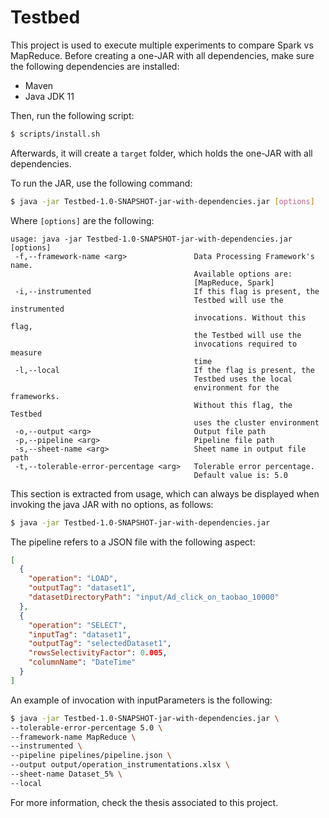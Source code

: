 # Testbed
This project is used to execute multiple experiments to compare Spark vs MapReduce.
Before creating a one-JAR with all dependencies, make sure the following dependencies
are installed:
- Maven
- Java JDK 11

Then, run the following script:
```bash
$ scripts/install.sh
```
Afterwards, it will create a `target` folder, which holds the one-JAR with all dependencies.

To run the JAR, use the following command:
```bash
$ java -jar Testbed-1.0-SNAPSHOT-jar-with-dependencies.jar [options]
```
Where `[options]` are the following:

```
usage: java -jar Testbed-1.0-SNAPSHOT-jar-with-dependencies.jar [options]
 -f,--framework-name <arg>               Data Processing Framework's name.
                                         Available options are:
                                         [MapReduce, Spark]
 -i,--instrumented                       If this flag is present, the
                                         Testbed will use the instrumented
                                         invocations. Without this flag,
                                         the Testbed will use the
                                         invocations required to measure
                                         time
 -l,--local                              If the flag is present, the
                                         Testbed uses the local
                                         environment for the frameworks.
                                         Without this flag, the Testbed
                                         uses the cluster environment
 -o,--output <arg>                       Output file path
 -p,--pipeline <arg>                     Pipeline file path
 -s,--sheet-name <arg>                   Sheet name in output file path
 -t,--tolerable-error-percentage <arg>   Tolerable error percentage.
                                         Default value is: 5.0
```

This section is extracted from usage, which can always be displayed when invoking
the java JAR with no options, as follows:
```bash
$ java -jar Testbed-1.0-SNAPSHOT-jar-with-dependencies.jar
```

The pipeline refers to a JSON file with the following aspect:
```JSON
[
  {
    "operation": "LOAD",
    "outputTag": "dataset1",
    "datasetDirectoryPath": "input/Ad_click_on_taobao_10000"
  },
  {
    "operation": "SELECT",
    "inputTag": "dataset1",
    "outputTag": "selectedDataset1",
    "rowsSelectivityFactor": 0.005,
    "columnName": "DateTime"
  }
]
```

An example of invocation with inputParameters is the following:
```bash
$ java -jar Testbed-1.0-SNAPSHOT-jar-with-dependencies.jar \
--tolerable-error-percentage 5.0 \
--framework-name MapReduce \
--instrumented \
--pipeline pipelines/pipeline.json \
--output output/operation_instrumentations.xlsx \
--sheet-name Dataset_5% \
--local
```

[comment]: # (TODO: Add link)
For more information, check the thesis associated to this project.